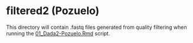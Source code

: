 # filtered2 (Pozuelo)

This directory will contain .fastq files generated from quality filtering when running the [01_Dada2-Pozuelo.Rmd](../../../../../scripts/analysis-individual/Pozuelo-2015/01_Dada2-Pozuelo.Rmd) script.